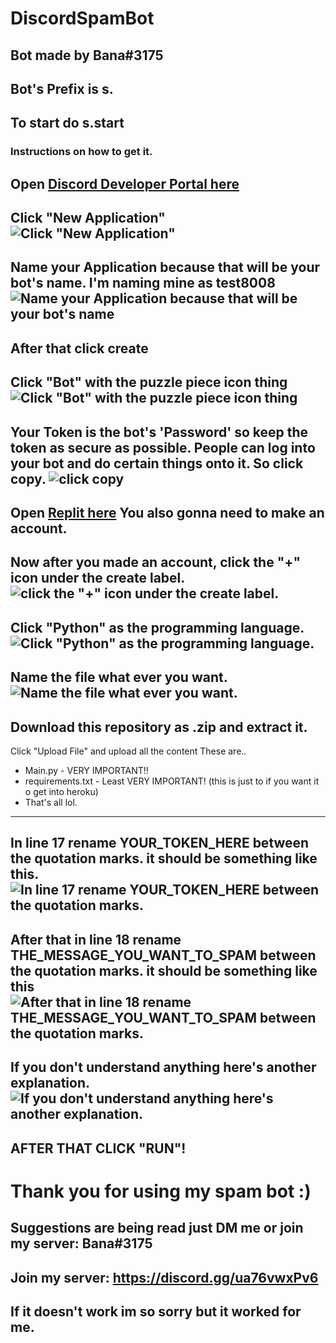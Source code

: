 # DiscordSpamBot
## Bot made by Bana#3175
## Bot's Prefix is s.
## To start do s.start
### Instructions on how to get it.
Open [Discord Developer Portal here](https://discord.com/developers/applications)
---
Click "New Application"
![Click "New Application"](https://cdn.discordapp.com/attachments/699214804551991336/822447586773827614/rcBlMfggdBfjf8DmTI8CD4KqyAAAAAASUVORK5CYII.png)
---
Name your Application because that will be your bot's name. I'm naming mine as test8008
![Name your Application because that will be your bot's name](https://cdn.discordapp.com/attachments/699214804551991336/822447979461607444/A4hiHA3yHZiXAAAAAElFTkSuQmCC.png)
---
After that click create
---
Click "Bot" with the puzzle piece icon thing
![Click "Bot" with the puzzle piece icon thing](https://cdn.discordapp.com/attachments/699214804551991336/822448462187593738/LbgFOGr2wlAAAAABJRU5ErkJggg.png)
---
Your Token is the bot's 'Password' so keep the token as secure as possible. People can log into your bot and do certain things onto it.
So click copy.
![click copy](https://cdn.discordapp.com/attachments/699214804551991336/822449015172890624/Aq78ZDZwFrYdymuTB6FA55Q6Y8hLCpkE0oyBXPD6Pwkh6USM8PU0ArXqMw01CoaSh3JuVHR5oiFGXayuxsenYXTjxWyLQ2MBa2H1.png)
---
Open [Replit here](https://replit.com/~)
You also gonna need to make an account.
---
Now after you made an account, click the "+" icon under the create label.
![click the "+" icon under the create label.](https://cdn.discordapp.com/attachments/699214804551991336/822449970610831360/wNScrX05mWvUwAAAABJRU5ErkJggg.png)
---
Click "Python" as the programming language.
![Click "Python" as the programming language.](https://cdn.discordapp.com/attachments/699214804551991336/822450151385595924/Q0XUyp0AAAAAElFTkSuQmCC.png)
---
Name the file what ever you want.
![Name the file what ever you want.](https://cdn.discordapp.com/attachments/699214804551991336/822450352950607922/D93cDEABd3AAAAAElFTkSuQmCC.png)
---
Download this repository as .zip and extract it.
---
Click "Upload File" and upload all the content
These are..
* Main.py - VERY IMPORTANT!!
* requirements.txt - Least VERY IMPORTANT! (this is just to if you want it o get into heroku)
* That's all lol.
---
In line 17 rename YOUR_TOKEN_HERE between the quotation marks.
it should be something like this.
![In line 17 rename YOUR_TOKEN_HERE between the quotation marks.](https://cdn.discordapp.com/attachments/699214804551991336/822466202797342770/r3uO5hwEPAwuTgf8HfiqBO5aMejkAAAAASUVORK5CYII.png)
---
After that in line 18 rename THE_MESSAGE_YOU_WANT_TO_SPAM between the quotation marks.
it should be something like this
![After that in line 18 rename THE_MESSAGE_YOU_WANT_TO_SPAM between the quotation marks.](https://cdn.discordapp.com/attachments/699214804551991336/822467316054622228/XhYBFgErAuPfk1jl7J1FgEVg5iDA8nzmfJdsJiwCjhCYMXW7owRZOYsAi8D4f36wiLAIsAjMQARmEcj04noGpsamxCLAImBB4PN4.png)
---
If you don't understand anything here's another explanation.
![If you don't understand anything here's another explanation.](https://cdn.discordapp.com/attachments/699214804551991336/822451401808412692/AowrCrHnwAAAAAElFTkSuQmCC.png)
---
AFTER THAT CLICK "RUN"!
---
# Thank you for using my spam bot :)
## Suggestions are being read just DM me or join my server: Bana#3175
## Join my server: https://discord.gg/ua76vwxPv6
## If it doesn't work im so sorry but it worked for me.

